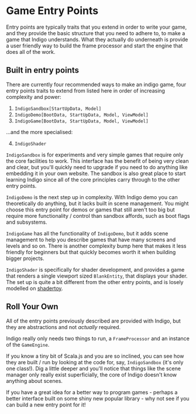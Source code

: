 # Game Entry Points

Entry points are typically traits that you extend in order to write your game, and they provide the basic structure that you need to adhere to, to make a game that Indigo understands. What they actually do underneath is provide a user friendly way to build the frame processor and start the engine that does all of the work.

## Built in entry points

There are currently four recommended ways to make an indigo game, four entry points traits to extend from listed here in order of increasing complexity and power:

1. `IndigoSandbox[StartUpData, Model]`
2. `IndigoDemo[BootData, StartUpData, Model, ViewModel]`
3. `IndigoGame[BootData, StartUpData, Model, ViewModel]`

...and the more specialised:

4. `IndigoShader`

`IndigoSandbox` is for experiments and very simple games that require only the core facilities to work. This interface has the benefit of being very clean and clear, but you'll quickly need to upgrade if you need to do anything like embedding it in your own website. The sandbox is also great place to start learning Indigo since all of the core principles carry through to the other entry points.

`IndigoDemo` is the next step up in complexity. With Indigo demo you can theoretically do anything, but it lacks built in scene management. You might choose this entry point for demos or games that still aren't too big but require more functionality / control than sandbox affords, such as boot flags and subsystems.

`IndigoGame` has all the functionality of `IndigoDemo`, but it adds scene management to help you describe games that have many screens and levels and so on. There is another complexity bump here that makes it less friendly for beginners but that quickly becomes worth it when building bigger projects.

`IndigoShader` is specifically for shader development, and provides a game that renders a single viewport sized `BlankEntity`, that displays your shader. The set up is quite a bit different from the other entry points, and is losely modelled on [shadertoy](https://www.shadertoy.com/).

## Roll Your Own

All of the entry points previously described are provided with Indigo, but they are abstractions and not _actually_ required.

Indigo really only needs two things to run, a `FrameProcessor` and an instance of the `GameEngine`.

If you know a tiny bit of Scala.js and you are so inclined, you can see how they are built / run by looking at the code for, say, `IndigoSandbox` (it's only one class!). Dig a little deeper and you'll notice that things like the scene manager only really exist superficially, the core of Indigo doesn't know anything about scenes.

If you have a great idea for a better way to program games - perhaps a better interface built on some shiny new popular library - why not see if you can build a new entry point for it!
